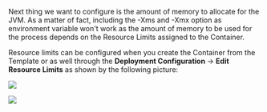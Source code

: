 Next thing we want to configure is the amount of memory to allocate for the JVM. As a matter of fact, including the -Xms and -Xmx option as environment variable won't work as the amount of memory to be used for the process depends on the Resource Limits assigned to the Container.

Resource limits can be configured when you create the Container from the Template or as well through the **Deployment Configuration** -> **Edit Resource Limits** as shown by the following picture:

![](https://github.com/fenago/katacoda-scenarios/raw/master/learn-openshift-wildfly/configuring-wildfly-jvm-on-openshift/steps/5/2.JPG)

![](https://github.com/fenago/katacoda-scenarios/raw/master/learn-openshift-wildfly/configuring-wildfly-jvm-on-openshift/steps/5/1.png)
